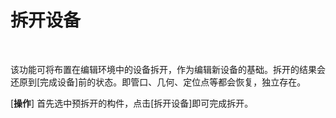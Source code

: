 # 拆开设备
<br/>

该功能可将布置在编辑环境中的设备拆开，作为编辑新设备的基础。拆开的结果会还原到\[完成设备\]前的状态。即管口、几何、定位点等都会恢复，独立存在。

\[**操作**\] 首先选中预拆开的构件，点击\[拆开设备\]即可完成拆开。